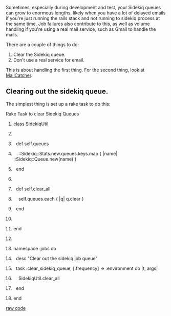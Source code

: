 <div id="wikitext">

<div style="display: none;">

Summary: A poorly documented problem, with a simple (?) solution Parent:
(Technology.)Sidekiq <span
class="wikiword">[IncludeMe](http://wiki.tamouse.org?n=Technology.IncludeMe?action=edit)[?](http://wiki.tamouse.org?n=Technology.IncludeMe?action=edit)</span>:
[Sidekiq](http://wiki.tamouse.org?n=Technology.Sidekiq?action=edit)[?](http://wiki.tamouse.org?n=Technology.Sidekiq?action=edit)
Categories: [Technology](http://wiki.tamouse.org?n=Category.Technology),
[Tools](http://wiki.tamouse.org?n=Category.Tools),
[HowTos](http://wiki.tamouse.org?n=Category.HowTos) Tags: sidekiq,
redis, rails, ruby, queues, howto Source: source url Posted: Mon Jul 28
15:11:41 2014

</div>

Sometimes, especially during development and test, your Sidekiq queues
can grow to enormous lengths, likely when you have a lot of delayed
emails if you're just running the rails stack and not running to sidekiq
process at the same time. Job failures also contribute to this, as well
as volume handling if you're using a real mail service, such as Gmail to
handle the mails.

There are a couple of things to do:

<div class="vspace">

</div>

1.  Clear the Sidekiq queue.
2.  Don't use a real service for email.

This is about handling the first thing. For the second thing, look at
[MailCatcher](http://mailcatcher.me/).

<div class="vspace">

</div>

Clearing out the sidekiq queue.
-------------------------------

The simplest thing is set up a rake task to do this:

<div class="vspace">

</div>

<div id="sourceblock1" class="sourceblock">

<div class="sourceblocktext">

<div class="ruby">

<div class="head">

Rake Task to clear Sidekiq Queues

</div>

1.  <div class="de1">

    <span class="kw1">class</span> SidekiqUtil

    </div>

2.  <div class="de1">

     

    </div>

3.  <div class="de1">

      <span class="kw1">def</span> <span class="kw2">self</span>.<span
    class="me1">queues</span>

    </div>

4.  <div class="de1">

        ::<span class="re2">Sidekiq::Stats</span>.<span
    class="me1">new</span>.<span class="me1">queues</span>.<span
    class="me1">keys</span>.<span class="me1">map</span> <span
    class="br0">{</span> <span class="sy0">|</span>name<span
    class="sy0">|</span> ::Sidekiq::<span class="kw4">Queue</span>.<span
    class="me1">new</span><span class="br0">(</span>name<span
    class="br0">)</span> <span class="br0">}</span>

    </div>

5.  <div class="de2">

      <span class="kw1">end</span>

    </div>

6.  <div class="de1">

     

    </div>

7.  <div class="de1">

      <span class="kw1">def</span> <span class="kw2">self</span>.<span
    class="me1">clear\_all</span>

    </div>

8.  <div class="de1">

        <span class="kw2">self</span>.<span
    class="me1">queues</span>.<span class="me1">each</span> <span
    class="br0">{</span> <span class="sy0">|</span>q<span
    class="sy0">|</span> q.<span class="me1">clear</span> <span
    class="br0">}</span>

    </div>

9.  <div class="de1">

      <span class="kw1">end</span>

    </div>

10. <div class="de2">

     

    </div>

11. <div class="de1">

    <span class="kw1">end</span>

    </div>

12. <div class="de1">

     

    </div>

13. <div class="de1">

    namespace <span class="re3">:jobs</span> <span class="kw1">do</span>

    </div>

14. <div class="de1">

      desc <span class="st0">"Clear out the sidekiq job queue"</span>

    </div>

15. <div class="de2">

      task <span class="re3">:clear\_sidekiq\_queue</span>, <span
    class="br0">[</span><span class="re3">:frequency</span><span
    class="br0">]</span> <span class="sy0">=\></span> <span
    class="re3">:environment</span> <span class="kw1">do</span> <span
    class="sy0">|</span>t, args<span class="sy0">|</span>

    </div>

16. <div class="de1">

        SidekiqUtil.<span class="me1">clear\_all</span>

    </div>

17. <div class="de1">

      <span class="kw1">end</span>

    </div>

18. <div class="de1">

    <span class="kw1">end</span>

    </div>

</div>

</div>

<div class="sourceblocklink">

[raw
code](http://wiki.tamouse.org?n=Technology.ClearingOutSidekiqQueues?action=sourceblock&num=1)

</div>

</div>

<div class="vspace">

</div>

</div>
